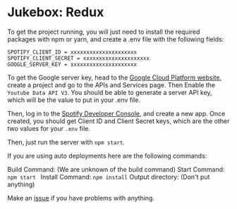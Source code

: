 # Jukebox: Redux

To get the project running, you will just need to install the required packages with npm or yarn, and create a .env file with the following fields:

```
SPOTIFY_CLIENT_ID = xxxxxxxxxxxxxxxxxxxxx
SPOTIFY_CLIENT_SECRET = xxxxxxxxxxxxxxxxxxxxx
GOOGLE_SERVER_KEY = xxxxxxxxxxxxxxxxxxxxx
```
To get the Google server key, head to the [Google Cloud Platform website](https://console.cloud.google.com/), create a project and go to the APIs and Services page. Then Enable the `Youtube Data API V3`. You should be able to generate a server API key, which will be the value to put in your .env file.

Then, log in to the [Spotify Developer Console](https://developer.spotify.com/dashboard), and create a new app. Once created, you should get Client ID and Client Secret keys, which are the other two values for your `.env` file.

Then, just run the server with `npm start`.


If you are using auto deployments here are the following commands:

Build Command:
(We are unknown of the build command)
Start Command: 
`npm start `
Install Command:
`npm install`
Output directory:
(Don't put anything)


Make an [issue](https://github.com/alexwohlbruck/jukebox/issues) if you have problems with anything.
